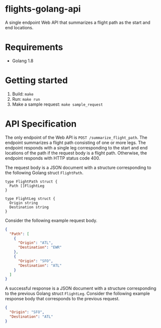 # flights-golang-api

A single endpoint Web API that summarizes a flight path as the start and end locations.

# Requirements

- Golang 1.8

# Getting started

1. Build: `make`
2. Run: `make run`
3. Make a sample request: `make sample_request`

# API Specification

The only endpoint of the Web API is `POST /summarize_flight_path`.
The endpoint summarizes a flight path consisting of one or more
legs.
The endpoint responds with a single leg corresponding to the start and
end locations of the path if the request body is a flight path.
Otherwise, the endpoint responds with HTTP
status code 400.

The request body is a JSON document with a structure corresponding to
the following Golang struct `FlightPath`.

```golang
type FlightPath struct {
  Path []FlightLeg
}

type FlightLeg struct {
  Origin string
  Destination string
}
```

Consider the following example request body.

```json
{
  "Path": [
    {
      "Origin": "ATL",
      "Destination": "EWR"
    },
    {
      "Origin": "SFO",
      "Destination": "ATL"
    }
  ]
}
```

A successful response is a JSON document with a structure
corresponding to the previous Golang struct `FlightLeg`.
Consider the following example response body that corresponds to the
previous request.

```json
{
  "Origin": "SFO",
  "Destination": "ATL"
}
```
